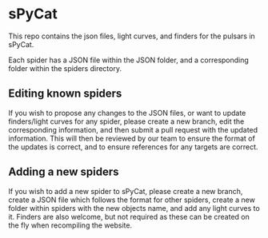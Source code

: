 # sPyCat
This repo contains the json files, light curves, and finders for the pulsars in sPyCat.

Each spider has a JSON file within the JSON folder, and a corresponding folder within the spiders directory.

## Editing known spiders
If you wish to propose any changes to the JSON files, or want to update finders/light curves for any spider, please create a new branch,
edit the corresponding information, and then submit a pull request with the updated information. This will then be reviewed
by our team to ensure the format of the updates is correct, and to ensure references for any targets are correct.

## Adding a new spiders
If you wish to add a new spider to sPyCat, please create a new branch, create a JSON file which follows the format for other spiders, create a new folder
within spiders with the new objects name, and add any light curves to it. Finders are also welcome, but not required as these can be
created on the fly when recompiling the website.
